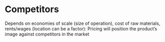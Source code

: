 # Competitors

Depends on economies of scale (size of operation), cost of raw materials, rents/wages (location can be a factor): Pricing will position the product’s image against competitors in the market